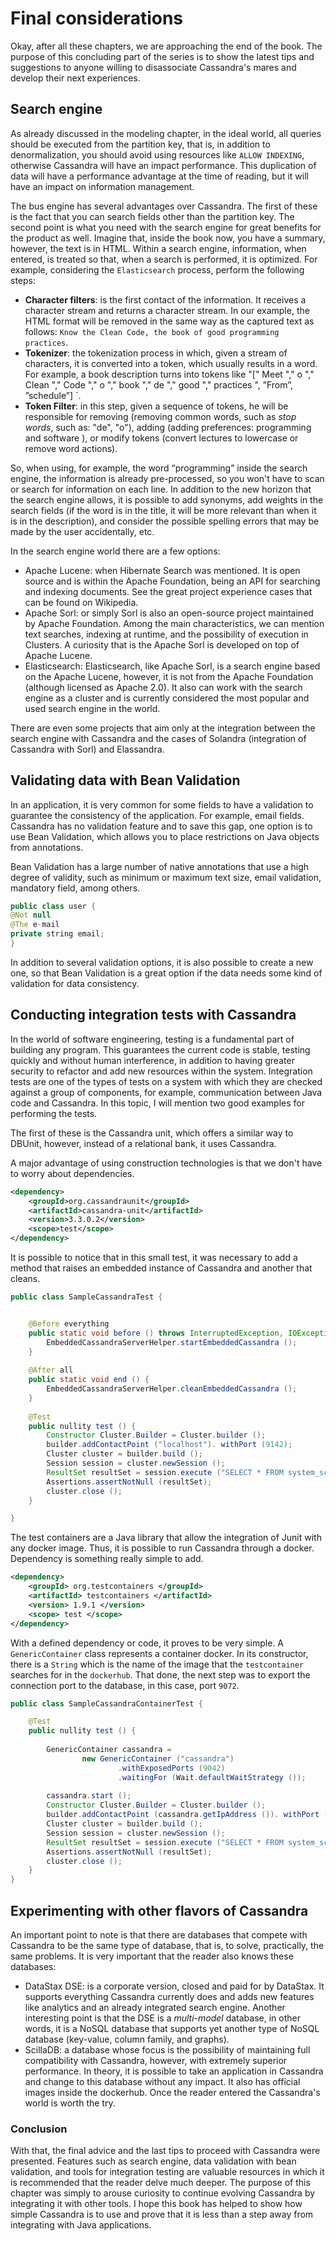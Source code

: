 # Final considerations

Okay, after all these chapters, we are approaching the end of the book. The purpose of this concluding part of the series is to show the latest tips and suggestions to anyone willing to disassociate Cassandra's mares and develop their next experiences.

## Search engine

As already discussed in the modeling chapter, in the ideal world, all queries should be executed from the partition key, that is, in addition to denormalization, you should avoid using resources like `ALLOW INDEXING`, otherwise Cassandra will have an impact performance. This duplication of data will have a performance advantage at the time of reading, but it will have an impact on information management.

The bus engine has several advantages over Cassandra. The first of these is the fact that you can search fields other than the partition key. The second point is what you need with the search engine for great benefits for the product as well. Imagine that, inside the book now, you have a summary, however, the text is in HTML. Within a search engine, information, when entered, is treated so that, when a search is performed, it is optimized. For example, considering the `Elasticsearch` process, perform the following steps:


* **Character filters**: is the first contact of the information. It receives a character stream and returns a character stream. In our example, the HTML format will be removed in the same way as the captured text as follows: `Know the Clean Code, the book of good programming practices`.
* **Tokenizer**: the tokenization process in which, given a stream of characters, it is converted into a token, which usually results in a word. For example, a book description turns into tokens like "[" Meet "," o "," Clean "," Code "," o "," book "," de "," good "," practices ", ”From”, ”schedule”] `.
* **Token Filter**: in this step, given a sequence of tokens, he will be responsible for removing (removing common words, such as *stop words*, such as: "de", "o"), adding (adding preferences: programming and software ), or modify tokens (convert lectures to lowercase or remove word actions).

So, when using, for example, the word “programming” inside the search engine, the information is already pre-processed, so you won't have to scan or search for information on each line. In addition to the new horizon that the search engine allows, it is possible to add synonyms, add weights in the search fields (if the word is in the title, it will be more relevant than when it is in the description), and consider the possible spelling errors that may be made by the user accidentally, etc.


In the search engine world there are a few options:

* Apache Lucene: when Hibernate Search was mentioned. It is open source and is within the Apache Foundation, being an API for searching and indexing documents. See the great project experience cases that can be found on Wikipedia.
* Apache Sorl: or simply Sorl is also an open-source project maintained by Apache Foundation. Among the main characteristics, we can mention text searches, indexing at runtime, and the possibility of execution in Clusters. A curiosity that is the Apache Sorl is developed on top of Apache Lucene.
* Elasticsearch: Elasticsearch, like Apache Sorl, is a search engine based on the Apache Lucene, however, it is not from the Apache Foundation (although licensed as Apache 2.0). It also can work with the search engine as a cluster and is currently considered the most popular and used search engine in the world.

There are even some projects that aim only at the integration between the search engine with Cassandra and the cases of Solandra (integration of Cassandra with Sorl) and Elassandra.

## Validating data with Bean Validation

In an application, it is very common for some fields to have a validation to guarantee the consistency of the application. For example, email fields. Cassandra has no validation feature and to save this gap, one option is to use Bean Validation, which allows you to place restrictions on Java objects from annotations.

Bean Validation has a large number of native annotations that use a high degree of validity, such as minimum or maximum text size, email validation, mandatory field, among others.


```java
public class user {
@Not null
@The e-mail
private string email;
}
```

In addition to several validation options, it is also possible to create a new one, so that Bean Validation is a great option if the data needs some kind of validation for data consistency.

## Conducting integration tests with Cassandra


In the world of software engineering, testing is a fundamental part of building any program. This guarantees the current code is stable, testing quickly and without human interference, in addition to having greater security to refactor and add new resources within the system. Integration tests are one of the types of tests on a system with which they are checked against a group of components, for example, communication between Java code and Cassandra. In this topic, I will mention two good examples for performing the tests.

The first of these is the Cassandra unit, which offers a similar way to DBUnit, however, instead of a relational bank, it uses Cassandra.

A major advantage of using construction technologies is that we don't have to worry about dependencies.

```xml
<dependency>
    <groupId>org.cassandraunit</groupId>
    <artifactId>cassandra-unit</artifactId>
    <version>3.3.0.2</version>
    <scope>test</scope>
</dependency>
```

It is possible to notice that in this small test, it was necessary to add a method that raises an embedded instance of Cassandra and another that cleans.

```java
public class SampleCassandraTest {


    @Before everything
    public static void before () throws InterruptedException, IOException, TTransportException {
        EmbeddedCassandraServerHelper.startEmbeddedCassandra ();
    }
    
    @After all
    public static void end () {
        EmbeddedCassandraServerHelper.cleanEmbeddedCassandra ();
    }
    
    @Test
    public nullity test () {
        Constructor Cluster.Builder = Cluster.builder ();
        builder.addContactPoint ("localhost"). withPort (9142);
        Cluster cluster = builder.build ();
        Session session = cluster.newSession ();
        ResultSet resultSet = session.execute ("SELECT * FROM system_schema.keyspaces;");
        Assertions.assertNotNull (resultSet);
        cluster.close ();
    }

}

```

The test containers are a Java library that allow the integration of Junit with any docker image. Thus, it is possible to run Cassandra through a docker. Dependency is something really simple to add. 

```xml
<dependency>
    <groupId> org.testcontainers </groupId>
    <artifactId> testcontainers </artifactId>
    <version> 1.9.1 </version>
    <scope> test </scope>
</dependency>
```


With a defined dependency or code, it proves to be very simple. A `GenericContainer` class represents a container docker. In its constructor, there is a `String` which is the name of the image that the `testcontainer` searches for in the `dockerhub`. That done, the next step was to export the connection port to the database, in this case, port `9072`. 

```java
public class SampleCassandraContainerTest {

    @Test
    public nullity test () {
    
        GenericContainer cassandra =
                new GenericContainer ("cassandra")
                        .withExposedPorts (9042)
                        .waitingFor (Wait.defaultWaitStrategy ());
    
        cassandra.start ();
        Constructor Cluster.Builder = Cluster.builder ();
        builder.addContactPoint (cassandra.getIpAddress ()). withPort (cassandra.getFirstMappedPort ());
        Cluster cluster = builder.build ();
        Session session = cluster.newSession ();
        ResultSet resultSet = session.execute ("SELECT * FROM system_schema.keyspaces;");
        Assertions.assertNotNull (resultSet);
        cluster.close ();
    }
}
```

## Experimenting with other flavors of Cassandra

An important point to note is that there are databases that compete with Cassandra to be the same type of database, that is, to solve, practically, the same problems. It is very important that the reader also knows these databases:

* DataStax DSE: is a corporate version, closed and paid for by DataStax. It supports everything Cassandra currently does and adds new features like analytics and an already integrated search engine. Another interesting point is that the DSE is a *multi-model* database, in other words, it is a NoSQL database that supports yet another type of NoSQL database (key-value, column family, and graphs).
* ScillaDB: a database whose focus is the possibility of maintaining full compatibility with Cassandra, however, with extremely superior performance. In theory, it is possible to take an application in Cassandra and change to this database without any impact. It also has official images inside the dockerhub. Once the reader entered the Cassandra's world is worth the try.

### Conclusion

With that, the final advice and the last tips to proceed with Cassandra were presented. Features such as search engine, data validation with bean validation, and tools for integration testing are valuable resources in which it is recommended that the reader delve much deeper. The purpose of this chapter was simply to arouse curiosity to continue evolving Cassandra by integrating it with other tools. I hope this book has helped to show how simple Cassandra is to use and prove that it is less than a step away from integrating with Java applications.